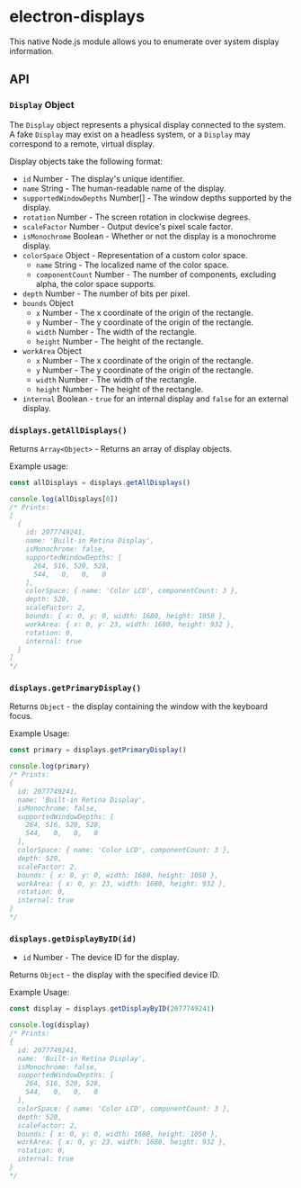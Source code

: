 # electron-displays

This native Node.js module allows you to enumerate over system display information.

## API

### `Display` Object

The `Display` object represents a physical display connected to the system. A
fake `Display` may exist on a headless system, or a `Display` may correspond to
a remote, virtual display.

Display objects take the following format:

* `id` Number - The display's unique identifier.
* `name` String - The human-readable name of the display.
* `supportedWindowDepths` Number[] - The window depths supported by the display.
* `rotation` Number - The screen rotation in clockwise degrees.
* `scaleFactor` Number - Output device's pixel scale factor.
* `isMonochrome` Boolean - Whether or not the display is a monochrome display.
* `colorSpace` Object - Representation of a custom color space.
  * `name` String - The localized name of the color space.
  * `componentCount` Number - The number of components, excluding alpha, the color space supports.
* `depth` Number - The number of bits per pixel.
* `bounds` Object
  * `x` Number - The x coordinate of the origin of the rectangle.
  * `y` Number - The y coordinate of the origin of the rectangle.
  * `width` Number - The width of the rectangle.
  * `height` Number - The height of the rectangle.
* `workArea` Object
  * `x` Number - The x coordinate of the origin of the rectangle.
  * `y` Number - The y coordinate of the origin of the rectangle.
  * `width` Number - The width of the rectangle.
  * `height` Number - The height of the rectangle.
* `internal` Boolean - `true` for an internal display and `false` for an external display.

### `displays.getAllDisplays()`

Returns `Array<Object>` - Returns an array of display objects.

Example usage:
```js
const allDisplays = displays.getAllDisplays()

console.log(allDisplays[0])
/* Prints:
[
  {
    id: 2077749241,
    name: 'Built-in Retina Display',
    isMonochrome: false,
    supportedWindowDepths: [
      264, 516, 520, 528,
      544,   0,   0,   0
    ],
    colorSpace: { name: 'Color LCD', componentCount: 3 },
    depth: 520,
    scaleFactor: 2,
    bounds: { x: 0, y: 0, width: 1680, height: 1050 },
    workArea: { x: 0, y: 23, width: 1680, height: 932 },
    rotation: 0,
    internal: true
  }
]
*/
```

### `displays.getPrimaryDisplay()`

Returns `Object` - the display containing the window with the keyboard focus.

Example Usage:
```js
const primary = displays.getPrimaryDisplay()

console.log(primary)
/* Prints:
{
  id: 2077749241,
  name: 'Built-in Retina Display',
  isMonochrome: false,
  supportedWindowDepths: [
    264, 516, 520, 528,
    544,   0,   0,   0
  ],
  colorSpace: { name: 'Color LCD', componentCount: 3 },
  depth: 520,
  scaleFactor: 2,
  bounds: { x: 0, y: 0, width: 1680, height: 1050 },
  workArea: { x: 0, y: 23, width: 1680, height: 932 },
  rotation: 0,
  internal: true
}
*/
```

### `displays.getDisplayByID(id)`

* `id` Number - The device ID for the display.

Returns `Object` - the display with the specified device ID.

Example Usage:
```js
const display = displays.getDisplayByID(2077749241)

console.log(display)
/* Prints:
{
  id: 2077749241,
  name: 'Built-in Retina Display',
  isMonochrome: false,
  supportedWindowDepths: [
    264, 516, 520, 528,
    544,   0,   0,   0
  ],
  colorSpace: { name: 'Color LCD', componentCount: 3 },
  depth: 520,
  scaleFactor: 2,
  bounds: { x: 0, y: 0, width: 1680, height: 1050 },
  workArea: { x: 0, y: 23, width: 1680, height: 932 },
  rotation: 0,
  internal: true
}
*/
```

